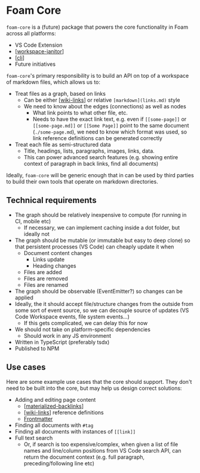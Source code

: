 # Foam Core

`foam-core` is a (future) package that powers the core functionality in Foam across all platforms:

- VS Code Extension
- [[workspace-janitor]]
- [[cli]]
- Future initiatives

`foam-core`'s primary responsibility is to build an API on top of a workspace of markdown files, which allows us to:

- Treat files as a graph, based on links
  - Can be either [[wiki-links]] or relative `[markdown](links.md)` style
  - We need to know about the edges (connections) as well as nodes
    - What link points to what other file, etc.
    - Needs to have the exact link text, e.g. even if `[[some-page]]` or `[[some-page.md]]` or `[[Some Page]]` point to the same document (`./some-page.md`), we need to know which format was used, so link reference definitions can be generated correctly
- Treat each file as semi-structured data
  - Title, headings, lists, paragraphs, images, links, data.
  - This can power advanced search features (e.g. showing entire context of paragraph in back links, find all documents)

Ideally, `foam-core` will be generic enough that in can be used by third parties to build their own tools that operate on markdown directories.

## Technical requirements

- The graph should be relatively inexpensive to compute (for running in CI, mobile etc)
  - If necessary, we can implement caching inside a dot folder, but ideally not
- The graph should be mutable (or immutable but easy to deep clone) so that persistent processes (VS Code) can cheaply update it when
  - Document content changes
    - Links update
    - Heading changes
  - Files are added
  - Files are removed
  - Files are renamed
- The graph should be observable (EventEmitter?) so changes can be applied
- Ideally, the it should accept file/structure changes from the outside from some sort of event source, so we can decouple source of updates (VS Code Workspace events, file system events...)
  - If this gets complicated, we can delay this for now
- We should not take on platform-specific dependencies
  - Should work in any JS environment
- Written in TypeScript (preferably tsdx)
- Published to NPM

## Use cases

Here are some example use cases that the core should support. They don't need to be built into the core, but may help us design correct solutions:

- Adding and editing page content
  - [[materialized-backlinks]]
  - [[wiki-links]] reference definitions
  - [Frontmatter](https://jekyllrb.com/docs/front-matter/)
- Finding all documents with `#tag`
- Finding all documents with instances of `[[link]]`
- Full text search
  - Or, if search is too expensive/complex, when given a list of file names and line/column positions from VS Code search API, can return the document context (e.g. full paragraph, preceding/following line etc)




[//begin]: # "Autogenerated link references for markdown compatibility"
[workspace-janitor]: workspace-janitor "Workspace Janitor"
[cli]: cli "Command Line Interface"
[wiki-links]: wiki-links "Wiki Links"
[materialized-backlinks]: materialized-backlinks "Materialized Backlinks (stub)"
[//end]: # "Autogenerated link references"
